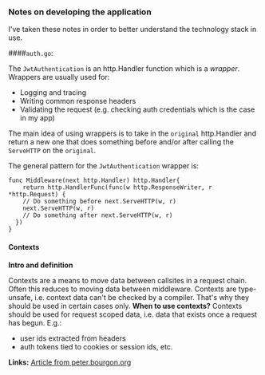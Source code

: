### Notes on developing the application
I've taken these notes in order to better understand the technology stack in use.

####`auth.go`:

The `JwtAuthentication` is an http.Handler function which is a *wrapper*.
Wrappers are usually used for:
* Logging and tracing
* Writing common response headers
* Validating the request (e.g. checking auth credentials which is the case in my app)

The main idea of using wrappers is to take in the `original` http.Handler and return a new one that does something before and/or after calling the `ServeHTTP` on the `original`.

The general pattern for the `JwtAuthentication` wrapper is:
```
func Middleware(next http.Handler) http.Handler{
    return http.HandlerFunc(func(w http.ResponseWriter, r *http.Request) {
    // Do something before next.ServeHTTP(w, r) 
    next.ServeHTTP(w, r)
    // Do something after next.ServeHTTP(w, r) 
  })
}
```

#### Contexts
**Intro and definition**

Contexts are a means to move data between callsites in a request chain. Often this reduces to moving data between middleware.
Contexts are type-unsafe, i.e. context data can't be checked by a compiler. That's why they should be used in certain cases only.
**When to use contexts?**
Contexts should be used for request scoped data, i.e. data that exists once a request has begun.
E.g.: 
* user ids extracted from headers
* auth tokens tied to cookies or session ids, etc.

**Links:**
[Article from peter.bourgon.org](https://peter.bourgon.org/blog/2016/07/11/context.html)

